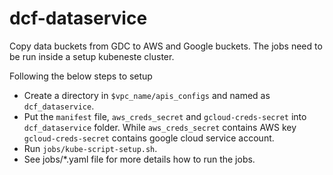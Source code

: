 # dcf-dataservice
Copy data buckets from GDC to AWS and Google buckets. The jobs need to be run inside a setup kubeneste cluster.

Following the below steps to setup
- Create a directory in `$vpc_name/apis_configs` and named as `dcf_dataservice`.
- Put the `manifest` file, `aws_creds_secret` and `gcloud-creds-secret` into `dcf_dataservice` folder. While `aws_creds_secret` contains AWS key `gcloud-creds-secret` contains google cloud service account.
- Run `jobs/kube-script-setup.sh`.
- See jobs/*.yaml file for more details how to run the jobs.
